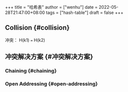 +++
title = "哈希表"
author = ["wenhu"]
date = 2022-05-28T21:47:00+08:00
tags = ["hash-table"]
draft = false
+++

## Collision {#collision}

冲突： H(k1) `=` H(k2)


## 冲突解决方案 {#冲突解决方案}


### Chaining {#chaining}


### Open Addressing {#open-addressing}
